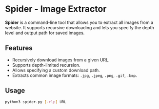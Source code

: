 # Spider - Image Extractor

**Spider** is a command-line tool that allows you to extract all images from a website. It supports recursive downloading and lets you specify the depth level and output path for saved images.

## Features

- Recursively download images from a given URL.
- Supports depth-limited recursion.
- Allows specifying a custom download path.
- Extracts common image formats: `.jpg`, `.jpeg`, `.png`, `.gif`, `.bmp`.

## Usage

```bash
python3 spider.py [-rlp] URL
